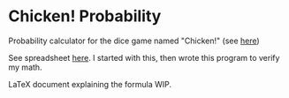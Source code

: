 # Chicken! Probability
Probability calculator for the dice game named "Chicken!" (see [here](https://keymastergames.com/products/chicken?variant=39965853515834))

See spreadsheet [here](https://docs.google.com/spreadsheets/d/1FwQF9nV0qX2o5Tyn5zU2RqOSdHQPEhr6LgFket5ygiE/edit?usp=sharing). I started with this, then wrote this program to verify my math.

LaTeX document explaining the formula WIP.
